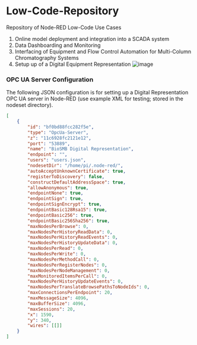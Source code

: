 # Low-Code-Repository
Repository of Node-RED Low-Code Use Cases

1. Online model deployment and integration into a SCADA system
2. Data Dashboarding and Monitoring
3. Interfacing of Equipment and Flow Control Automation for Multi-Column Chromatography Systems
5. Setup up of a Digital Equipment Representation
![image](https://github.com/user-attachments/assets/0c8b4323-4efa-448c-aaf6-21c6a515c137)

### OPC UA Server Configuration

The following JSON configuration is for setting up a Digital Representation OPC UA server in Node-RED (use example XML for testing; stored in the nodeset directory).

```json
[
    {
        "id": "bf0bd88fcc282f5e",
        "type": "OpcUa-Server",
        "z": "11c6928fc2121e12",
        "port": "53889",
        "name": "BioSMB Digital Representation",
        "endpoint": "",
        "users": "users.json",
        "nodesetDir": "/home/pi/.node-red/",
        "autoAcceptUnknownCertificate": true,
        "registerToDiscovery": false,
        "constructDefaultAddressSpace": true,
        "allowAnonymous": true,
        "endpointNone": true,
        "endpointSign": true,
        "endpointSignEncrypt": true,
        "endpointBasic128Rsa15": true,
        "endpointBasic256": true,
        "endpointBasic256Sha256": true,
        "maxNodesPerBrowse": 0,
        "maxNodesPerHistoryReadData": 0,
        "maxNodesPerHistoryReadEvents": 0,
        "maxNodesPerHistoryUpdateData": 0,
        "maxNodesPerRead": 0,
        "maxNodesPerWrite": 0,
        "maxNodesPerMethodCall": 0,
        "maxNodesPerRegisterNodes": 0,
        "maxNodesPerNodeManagement": 0,
        "maxMonitoredItemsPerCall": 0,
        "maxNodesPerHistoryUpdateEvents": 0,
        "maxNodesPerTranslateBrowsePathsToNodeIds": 0,
        "maxConnectionsPerEndpoint": 20,
        "maxMessageSize": 4096,
        "maxBufferSize": 4096,
        "maxSessions": 20,
        "x": 1590,
        "y": 340,
        "wires": [[]]
    }
]
```
